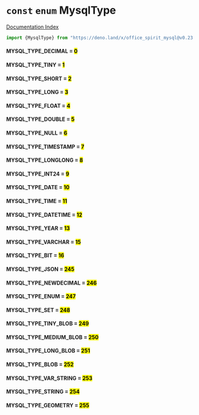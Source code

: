 # `const` `enum` MysqlType

[Documentation Index](../README.md)

```ts
import {MysqlType} from "https://deno.land/x/office_spirit_mysql@v0.23.1/mod.ts"
```

#### MYSQL\_TYPE\_DECIMAL = <mark>0</mark>



#### MYSQL\_TYPE\_TINY = <mark>1</mark>



#### MYSQL\_TYPE\_SHORT = <mark>2</mark>



#### MYSQL\_TYPE\_LONG = <mark>3</mark>



#### MYSQL\_TYPE\_FLOAT = <mark>4</mark>



#### MYSQL\_TYPE\_DOUBLE = <mark>5</mark>



#### MYSQL\_TYPE\_NULL = <mark>6</mark>



#### MYSQL\_TYPE\_TIMESTAMP = <mark>7</mark>



#### MYSQL\_TYPE\_LONGLONG = <mark>8</mark>



#### MYSQL\_TYPE\_INT24 = <mark>9</mark>



#### MYSQL\_TYPE\_DATE = <mark>10</mark>



#### MYSQL\_TYPE\_TIME = <mark>11</mark>



#### MYSQL\_TYPE\_DATETIME = <mark>12</mark>



#### MYSQL\_TYPE\_YEAR = <mark>13</mark>



#### MYSQL\_TYPE\_VARCHAR = <mark>15</mark>



#### MYSQL\_TYPE\_BIT = <mark>16</mark>



#### MYSQL\_TYPE\_JSON = <mark>245</mark>



#### MYSQL\_TYPE\_NEWDECIMAL = <mark>246</mark>



#### MYSQL\_TYPE\_ENUM = <mark>247</mark>



#### MYSQL\_TYPE\_SET = <mark>248</mark>



#### MYSQL\_TYPE\_TINY\_BLOB = <mark>249</mark>



#### MYSQL\_TYPE\_MEDIUM\_BLOB = <mark>250</mark>



#### MYSQL\_TYPE\_LONG\_BLOB = <mark>251</mark>



#### MYSQL\_TYPE\_BLOB = <mark>252</mark>



#### MYSQL\_TYPE\_VAR\_STRING = <mark>253</mark>



#### MYSQL\_TYPE\_STRING = <mark>254</mark>



#### MYSQL\_TYPE\_GEOMETRY = <mark>255</mark>



